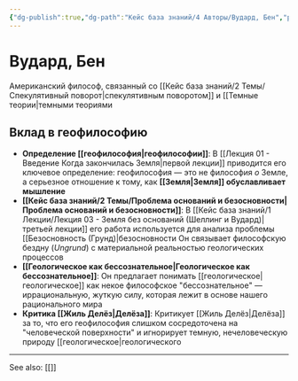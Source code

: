 ```yaml
---
{"dg-publish":true,"dg-path":"Кейс база знаний/4 Авторы/Вудард, Бен","permalink":"/kejs-baza-znanij/4-avtory/vudard-ben/"}
---
```


# Вудард, Бен

Американский философ, связанный со [[Кейс база знаний/2 Темы/Спекулятивный поворот\|спекулятивным поворотом]] и [[Темные теории|темными теориями

## Вклад в геофилософию
- **Определение [[геофилософия\|геофилософии]]**: В [[Лекция 01 - Введение Когда закончилась Земля\|первой лекции]] приводится его ключевое определение: геофилософия — это не философия *о* Земле, а серьезное отношение к тому, как **[[Земля\|Земля]] обуславливает мышление**
- **[[Кейс база знаний/2 Темы/Проблема оснований и безосновности\|Проблема оснований и безосновности]]**: В [[Кейс база знаний/1 Лекции/Лекция 03 - Земля без оснований (Шеллинг и Вудард)\|третьей лекции]] его работа используется для анализа проблемы [[Безосновность (Грунд)|безосновности Он связывает философскую бездну (*Ungrund*) с материальной реальностью геологических процессов
- **[[Геологическое как бессознательное\|Геологическое как бессознательное]]**: Он предлагает понимать [[геологическое\|геологическое]] как некое философское "бессознательное" — иррациональную, жуткую силу, которая лежит в основе нашего рационального мира
- **Критика [[Жиль Делёз\|Делёза]]**: Критикует [[Жиль Делёз\|Делёза]] за то, что его геофилософия слишком сосредоточена на "человеческой поверхности" и игнорирует темную, нечеловеческую природу [[геологическое|геологического






---
See also:
[[]]
